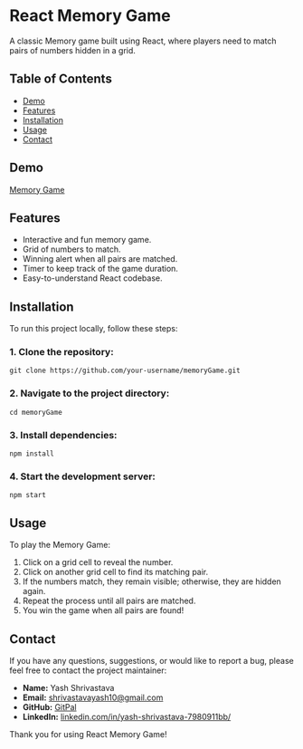 # React Memory Game

A classic Memory game built using React, where players need to match pairs of numbers hidden in a grid.

## Table of Contents

- [Demo](#demo)
- [Features](#features)
- [Installation](#installation)
- [Usage](#usage)
- [Contact](#contact)

## Demo

[Memory Game](https://yashshrivastava10.github.io/memoryGame/) <!-- Replace with a live demo link -->

## Features

- Interactive and fun memory game.
- Grid of numbers to match.
- Winning alert when all pairs are matched.
- Timer to keep track of the game duration.
- Easy-to-understand React codebase.

## Installation

To run this project locally, follow these steps:


### 1. Clone the repository:
```
git clone https://github.com/your-username/memoryGame.git
```

### 2. Navigate to the project directory:
```
cd memoryGame
```

### 3. Install dependencies:
```
npm install
```

### 4. Start the development server:
```
npm start
```


## Usage

To play the Memory Game:

1. Click on a grid cell to reveal the number.
2. Click on another grid cell to find its matching pair.
3. If the numbers match, they remain visible; otherwise, they are hidden again.
4. Repeat the process until all pairs are matched.
5. You win the game when all pairs are found!


## Contact

If you have any questions, suggestions, or would like to report a bug, please feel free to contact the project maintainer:

- **Name:** Yash Shrivastava
- **Email:** [shrivastavayash10@gmail.com](shrivastavayash10@gmail.com)
- **GitHub:** [GitPal](https://github.com/YashShrivastava10)
- **LinkedIn:** [linkedin.com/in/yash-shrivastava-7980911bb/](https://www.linkedin.com/in/yash-shrivastava-7980911bb/)

Thank you for using React Memory Game!
